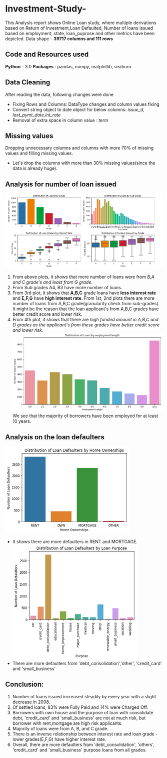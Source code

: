# Investment-Study-
This Analysis report shows Online Loan study, where multiple derivations based on Return of Investment,Loan Defaulted, Number of loans issued
based on employment, state, loan_puprose and other metrics have been depicted.
Data shape - **39717 columns and 111 rows**

## Code and Resources used
**Python** - 3.0
**Packages** : pandas, numpy, matplotlib, seaborn.

## Data Cleaning
After reading the data, following changes were done 
- Fixing Rows and Columns: DataType changes and column values fixing
- Convert string object to date object for below columns: *issue_d, last_pymt_date,int_rate*
- Removal of extra space in column value : *term*

## Missing values
Dropping unnecessary columns and columns with more 70% of missing values and filling missing values.
- Let's drop the columns with more than 30% missing values(since the data is already huge).


##  Analysis for number of loan issued
![](/images/SC1.png)
1) From above plots, it shows that more number of loans were from *B,A and C grade's and least from G grade*.
2) From Sub grades A4, B3 have more number of loans.
3) From 3rd plot, it shows that **A,B,C** grade loans have **less interest rate** and **E,F,G** have **high interest rate**. From 1st, 2nd plots there are more number of loans from A,B,C grade(granularity check from sub-grades). It might be the reason that the loan applicant's from A,B,C grades have better credit score and lower risk.
4) From 4th plot, it shows that there are *high funded amount in A,B,C and D grades as the applicant's from these grades have better credit score and lower risk*.
![](/images/download%20(1).png)
We see that the majority of borrowers have been employed for at least 10 years.

## Analysis on the loan defaulters
![](/images/download%20(2).png)
- It shows there are more defaulters in RENT and MORTGAGE.
![](/images/download%20(3).png)
- There are more defaulters from 'debt_consolidation','other', 'credit_card' and 'small_business'

## Conclusion:
1) Number of loans issued increased steadily by every year with a slight decrease in 2008.
2) Of settled loans, 83% were Fully Paid and 14% were Charged Off.
3) Borrowers with own house and the purpose of loan with consolidate debt, 'credit_card' and 'small_business' are not at much risk, but borrower with rent,mortgage are high risk applicants.
4) Majority of loans were from A, B, and C grade.
5) There is an inverse relationship between interest rate and loan grade - lower grades(E,F,G) have higher interest rate.
6) Overall, there are more defaulters from 'debt_consolidation', 'others', 'credit_card' and 'small_business' purpose loans from all grades.
